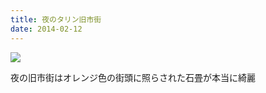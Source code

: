 ```yaml
---
title: 夜のタリン旧市街
date: 2014-02-12
---
```


![](https://img.xar.sh/20897760200_0538d21ec4_b.jpg)

夜の旧市街はオレンジ色の街頭に照らされた石畳が本当に綺麗
